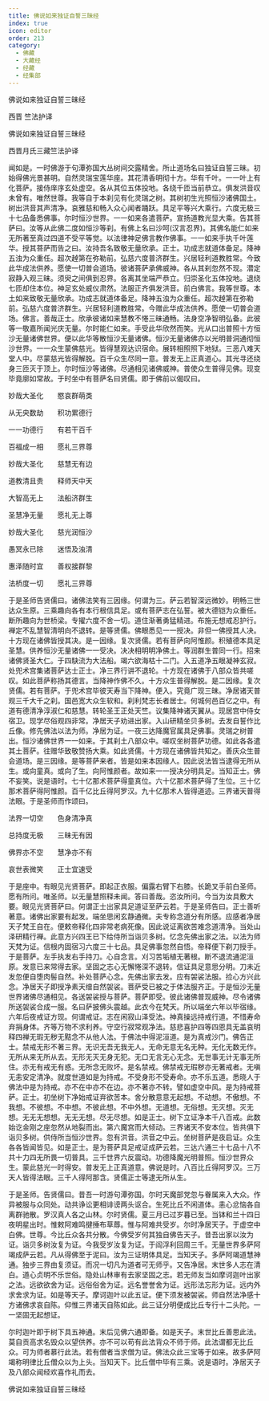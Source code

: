 ```yaml
---
title: 佛说如来独证自誓三昧经
index: true
icon: editor
order: 213
category:
  - 佛藏
  - 大藏经
  - 经藏
  - 经集部
---
```


  佛说如来独证自誓三昧经  

西晋 竺法护译  

佛说如来独证自誓三昧经  

西晋月氏三藏竺法护译  

闻如是。一时佛游于句潭弥国大丛树间交露精舍。所止道场名曰独证自誓三昧。初始得佛光景甚明。自然灵瑞宝莲华座。其花清香明彻十方。华有千叶。一一叶上有化菩萨。接侍庠序玄处虚空。各从其位五体投地。各绕千匝当前恭立。俱发洪音叹未曾有。唯然世尊。我等自于本刹见有化灵瑞之树。其树初生光照恒沙诸佛国土。树出洪音其声清净。哀雅慈和畅入众心闻者踊跃。具足平等兴大乘行。六度无极三十七品备悉佛事。尔时恒沙世界。一一如来各遣菩萨。宣扬道教光显大乘。告其菩萨曰。汝等从此佛二度如恒沙等刹。有佛上名曰沙呵(汉言忍界)。其佛名能仁如来无所著至真过四道不受平等觉。以法律神足佛言教作佛事。一一如来手执千叶莲华。授其菩萨而告之曰。汝持吾名致敬无量欣承。正士。功成志就道体备足。降神五浊为众重任。超次趠第在弥勒前。弘慈六度普济群生。兴居轻利道教胜常。今致此华成法供养。愿使一切普会道场。彼诸菩萨承佛威神。各从其刹忽然不现。潜定寂静入观三昧。须臾之间俱到忍界。各离其坐端严恭立。归崇圣化五体投地。退绕七匝却住本位。神足玄处威仪肃然。法服正齐俱发洪音。前白佛言。我等世尊。本土如来致敬无量欣承。功成志就道体备足。降神五浊为众重任。超次趠第在弥勒前。弘慈六度普济群生。兴居轻利道教胜常。今赠此华成法供养。愿使一切普会道场。佛言。善哉正士。欣承彼诸如来慧教不惓三昧通畅。法身空净智明弘备。此彼等一敬嘉所闻光庆无量。尔时能仁如来。手受此华欣然而笑。光从口出普照十方恒沙无量诸佛世界。便以此华等散恒沙无量诸佛。恒沙无量诸佛亦以光明普洞通彻恒沙世界。一一众生蒙佛慈光。皆得慧观达识宿命。展转相照照下地狱。三恶八难天堂人中。尽蒙慈光皆得解脱。百千众生尽同一意。普发无上正真道心。其光寻还绕身三匝灭于顶上。尔时恒沙等诸佛。尽通相见诸佛威神。普使众生普得见佛。现变毕竟廓如常故。于时坐中有菩萨名曰贤儒。即于佛前以偈叹曰。  

妙哉大圣化　　愍哀群萌类  

从无央数劫　　积功累德行  

一一功德行　　有若干百千  

百福成一相　　愿礼三界尊  

妙哉大圣化　　慈慧无有边  

道教清且贵　　释师天中天  

大智高无上　　法船济群生  

圣慧净无量　　愿礼无上尊  

妙哉大圣化　　慈光润恒沙  

愚冥永已除　　迷悟及浊清  

惠泽随时宜　　善权接群黎  

法桥度一切　　愿礼三界尊  

于是圣师告贤儒曰。诸佛法笑有三因缘。何谓为三。萨云若智深远微妙。明畅三世达众生原。三乘趣向各有本行根信具足。或有菩萨志在弘誓。被大德铠为众重任。断所趣向为世桥梁。专擢六度不舍一切。道住渐著勇猛精进。布施无想戒忍护行。禅定不乱慧智清明向不退转。是等贤儒。佛眼悉见一一授决。非但一佛授其人决。十方现在诸佛皆授其决。是一因缘。复次贤儒。若有菩萨向阿惟颜。积殖德本具足圣慧。供养恒沙无量诸佛一一受决。决决相明明净佛土。等润群生普同一行。招来诸佛贤圣大仁。于四駃流为大法船。竭六欲海枯十二门。入五道净五眼凝神玄寂。处兜术宫集诸菩萨达士正士。净三界行讲不退轮。十方现在诸佛于八部众皆共嗟叹。如此菩萨称扬其德言。当降神作佛不久。十方众生普得解脱。是二因缘。复次贤儒。若有菩萨。于兜术宫毕彼天寿当下降神。便入。究竟广现三昧。净居诸天普观三千大千之刹。国邑宽大众生软和。刹利梵志长者居士。何城何邑百亿之中。有道有德清净淳淑仁和慈慧。转轮圣王正处天竺。议集降神诸天翼从。现居宫中侍女宿卫。现学尽俗观四非常。净居天子劝进出家。入山研精坐贝多树。去发自誓作比丘像。修先佛法以法为师。净居为证。一夜三达降魔官属具足佛事。灵瑞之树普出。恒沙诸佛世界一一如来。于其刹土八部众中。嗟叹坐树菩萨功德。如此各各遣其土菩萨。往赠华致敬赞扬大乘。如此贤儒。十方现在诸佛皆共知之。善庆众生普会道场。是三因缘。是等菩萨来者。皆是如来本因缘人。因此说法皆当逮得无所从生。或向童真。或向了生。向阿惟颜者。故如来一一授决分明具足。当知正士。佛不妄笑。说是语时。七十亿那术菩萨得童真位。六十亿那术菩萨得了生位。三十亿那术菩萨得阿惟颜。百千亿比丘得阿罗汉。九十亿那术人皆得道迹。三界诸天普得法眼。于是圣师而作颂曰。  

法界一切空　　色身清净真  

总持度无极　　三昧无有因  

佛界亦不空　　慧净亦不有  

哀世表微笑　　正士宜速受  

于是座中。有眼见光贤菩萨。即起正衣服。偏露右臂下右膝。长跪叉手前白圣师。愿有所问。唯圣师。以无量慧照释未闻。答曰善哉。恣汝所问。今当为汝具敷大要。眼见光贤菩萨曰。何谓正士出家具足道证至萨云若。于是圣师告曰。正士善听著意。诸佛出家要有起发。端坐思闲玄静通微。夫专称念道分有所感。应感者净居天子梵王自在。便敕帝释化四非常老病死像。因此说证离欲苦难念道清净。当处山泽研精行禅。此意方兴四王已下给侍所当诣贝多树。忆念先佛出家之法。以法为师天梵为证。信根内固宿习六度三十七品。具足佛事忽然自悟。帝释便下剃刀授手。于是菩萨。左手执发右手持刀。心自念言。刈习苦垢植无著根。断不退流通泥洹原。发意已来常得去家。坚固之志心无懈惓深不退转。信证具足意思分明。刀未近发忽便自堕肉髻自然。补处菩萨心念。先佛出家去发。应有袈裟法服。捡心方兴此念。净居天子即授净素天缯自然袈裟。菩萨受已被之于体法服齐正。于是恒沙无量世界诸佛尽通相见。各送袈裟授与菩萨。菩萨即受。彼此诸佛普现威神。尽令诸佛所送袈裟合成一服。名曰萨披佛头震越。此衣今在梵天。所以端坐六年以毕宿缘。六年后夜戒证方现。何谓戒证。志在闲寂山泽受法。神真操远持戒行道。不惜寿命弃捐身体。齐等万物不求利养。守空行寂常观净法。慈悲喜护四等四恩具无盖哀明释四禅无瑕无秽无黠念不从他人法。于佛法中得泥洹道。是为真戒沙门。佛告正士。禁戒无形不著三界。无识无吾无我无人。无命无意无名无种。无化无数无作。无所从来无所从去。无形无灭无身无犯。无口无言无心无念。无世事无计无事无所住。亦无有戒无有惑。无所念无败坏。是名禁戒。佛禁戒无瑕秽亦无著戒者。无嗔无恚安定清净。就度世道如是为持戒。不受身形不受寿命。亦不乐五道。悉晓人于佛法中是为持戒。亦不在中亦不在边。亦不著亦不转。譬如虚空中风。是为持戒菩萨。正士。初坐树下净始戒证弃欲苦本。舍分散意意无起想。不动想。不傲想。不我想。不彼想。不中想。不彼此想。不中外想。无道想。无俗想。无灭想。灭无想。无无无想想。无无无想。尽无尽想。如是正士。树下立证净本千八百戒。此数始讫金刚之座忽然从地裂而出。第六魔宫而大倾动。三界诸天不安本位。皆共俱下诣贝多树。供侍所当恒沙世界。忽有洪音。洪音之中云。坐树菩萨是夜启证。众生各各皆闻皆见。如是正士。是为菩萨具足戒证成萨云若。三达六通三十七品十八不共十力四无所畏一切普具。三千世界六反震动。功德降魔光明普照。恒沙世界众生。蒙此慈光一时得安。普发无上正真道意。佛说是时。八百比丘得阿罗汉。三万天人皆得法眼。三千人得阿那含。贤儒正士等逮无所从生。  

于是圣师。告贤儒曰。昔吾一时游句潭弥国。尔时天魔部党忽与眷属来入大众。作异被服与众同处。动共诤讼更相诽谤两头讴合。生死比丘不闲道体。恚心忿恼各自离群驰散。罗汉真人各之山林。尔时贤儒。夏三月已过岁暮已至。当钵和兰十四日夜明星出时。惟敕阿难鸣揵捶布草蓐。惟与阿难共受岁。尔时净居天子。于虚空中白佛。世尊。今比丘众各共分散。今佛受岁何其独自佛告天子。昔吾出家以汝为证。诣贝多树汝复为证。今我受岁汝复为证。于阎浮利回周三千。无量世界多萨阿竭成萨云若。凡从得佛至于泥曰。汝为三证明体具足。当知天子。多萨阿竭道慧神通。独步三界由复须证。而况一切凡为道者可无师乎。又告净居。末世多人志在清白。道心贞明不乐世俗。隐处山林审有去家坚固之志。若无师友当如摩诃迦叶出家之法。远欲欲舍为证。远俗俗舍为证。远名誉誉舍为证。远形法忘形为证。远内外求舍求为证。如是等天子。摩诃迦叶以此五证。便下须发被袈裟。师自然法净感十方诸佛求哀自陈。仰惟三界诸天自陈如此。此三证分明便成比丘专行十二头陀。一一坚固无起想证。  

尔时迦叶即于树下具五神通。末后见佛六通即备。如是天子。末世比丘善思此法。莫自贡高求名毁众以望供养。亦不可以苟有此法背众不师于师。此法谓都无比丘众。可为师者慕行此法。若有僧者当求僧为证。佛法众此三宝等于如来。故多萨阿竭称明律比丘僧众以为上头。当知天下。比丘僧中毕有三乘。说是语时。净居天子及八部众闻经欢喜作礼而去。  

佛说如来独证自誓三昧经  
